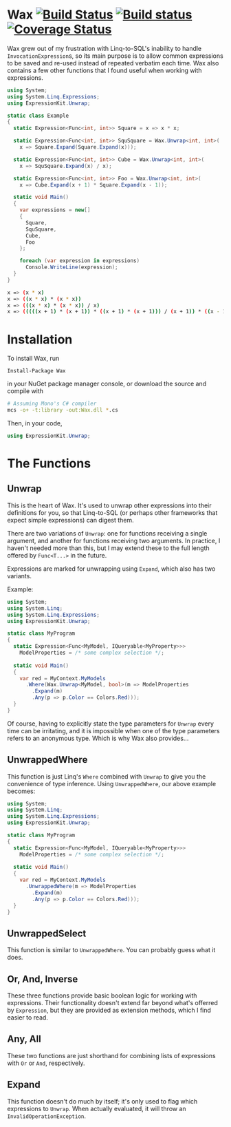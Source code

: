 Wax [![Build Status](https://travis-ci.org/Zayyy01/wax.svg?branch=master)](https://travis-ci.org/Zayyy01/wax) [![Build status](https://ci.appveyor.com/api/projects/status/kc3ap567wlwm9gr5?svg=true)](https://ci.appveyor.com/project/Zayyy01/wax) [![Coverage Status](https://coveralls.io/repos/github/Zayyy01/wax/badge.svg?branch=master)](https://coveralls.io/github/Zayyy01/wax?branch=master)
===

Wax grew out of my frustration with Linq-to-SQL's inability to
handle `InvocationExpression`s, so its main purpose is to allow
common expressions to be saved and re-used instead of repeated
verbatim each time. Wax also contains a few other functions that
I found useful when working with expressions.

```csharp
using System;
using System.Linq.Expressions;
using ExpressionKit.Unwrap;

static class Example
{
  static Expression<Func<int, int>> Square = x => x * x;

  static Expression<Func<int, int>> SquSquare = Wax.Unwrap<int, int>(
    x => Square.Expand(Square.Expand(x)));

  static Expression<Func<int, int>> Cube = Wax.Unwrap<int, int>(
    x => SquSquare.Expand(x) / x);

  static Expression<Func<int, int>> Foo = Wax.Unwrap<int, int>(
    x => Cube.Expand(x + 1) * Square.Expand(x - 1));

  static void Main()
  {
    var expressions = new[]
    {
      Square,
      SquSquare,
      Cube,
      Foo
    };

    foreach (var expression in expressions)
      Console.WriteLine(expression);
  }
}
```

```sh
x => (x * x)
x => ((x * x) * (x * x))
x => (((x * x) * (x * x)) / x)
x => (((((x + 1) * (x + 1)) * ((x + 1) * (x + 1))) / (x + 1)) * ((x - 1) * (x - 1)))
```

Installation
============

To install Wax, run

```
Install-Package Wax
```

in your NuGet package manager console, or download the source and compile with

```sh
# Assuming Mono's C# compiler
mcs -o+ -t:library -out:Wax.dll *.cs
```

Then, in your code,

```csharp
using ExpressionKit.Unwrap;
```

The Functions
=============

Unwrap
------

This is the heart of Wax.
It's used to unwrap other expressions into their definitions for you,
so that Linq-to-SQL (or perhaps other frameworks that expect simple
expressions) can digest them.

There are two variations of `Unwrap`: one for functions receiving a
single argument, and another for functions receiving two arguments.
In practice, I haven't needed more than this, but I may extend these
to the full length offered by `Func<T...>` in the future.

Expressions are marked for unwrapping using `Expand`, which also
has two variants.

Example:

```csharp
using System;
using System.Linq;
using System.Linq.Expressions;
using ExpressionKit.Unwrap;

static class MyProgram
{
  static Expression<Func<MyModel, IQueryable<MyProperty>>>
    ModelProperties = /* some complex selection */;
    
  static void Main()
  {
    var red = MyContext.MyModels
      .Where(Wax.Unwrap<MyModel, bool>(m => ModelProperties
        .Expand(m)
        .Any(p => p.Color == Colors.Red)));
  }
}
```

Of course, having to explicitly state the type parameters
for `Unwrap` every time can be irritating, and it is
impossible when one of the type parameters refers to an anonymous type.
Which is why Wax also provides...

UnwrappedWhere
--------------

This function is just Linq's `Where` combined with `Unwrap`
to give you the convenience of type inference.
Using `UnwrappedWhere`, our above example becomes:

```csharp
using System;
using System.Linq;
using System.Linq.Expressions;
using ExpressionKit.Unwrap;

static class MyProgram
{
  static Expression<Func<MyModel, IQueryable<MyProperty>>>
    ModelProperties = /* some complex selection */;
    
  static void Main()
  {
    var red = MyContext.MyModels
      .UnwrappedWhere(m => ModelProperties
        .Expand(m)
        .Any(p => p.Color == Colors.Red)));
  }
}
```

UnwrappedSelect
---------------

This function is similar to `UnwrappedWhere`.
You can probably guess what it does.

Or, And, Inverse
----------------

These three functions provide basic boolean logic for working with expressions.
Their functionality doesn't extend far beyond what's offerred by `Expression`,
but they are provided as extension methods, which I find easier to read.

Any, All
--------

These two functions are just shorthand for combining lists of expressions with
`Or` or `And`, respectively.

Expand
------

This function doesn't do much by itself; it's only used to flag
which expressions to `Unwrap`. When actually evaluated, it will
throw an `InvalidOperationException`.
